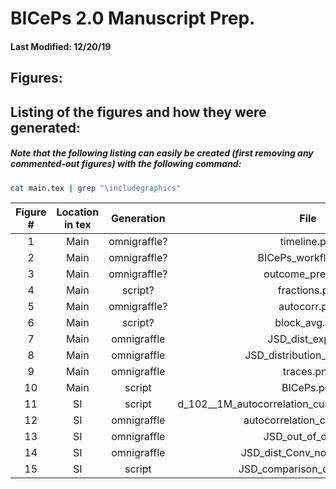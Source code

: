 # BICePs 2.0 Manuscript Prep.
#### Last Modified: 12/20/19


## Figures:
## Listing of the figures and how they were generated:
##### Note that the following listing can easily be created (first removing any commented-out figures) with the following command:

```bash
cat main.tex | grep "\includegraphics"
```

| Figure \# | Location in tex | Generation | File  | Regenerate w/ |
| :---: | :---: | :---: | :---: | :---: |
|  1 | Main | omnigraffle? | timeline.pdf |  |
|  2 | Main | omnigraffle? | BICePs_workflow.pdf |  |
|  3 | Main | omnigraffle? | outcome_prep.png |  |
|  4 | Main | script?      | fractions.pdf |  |
|  5 | Main | omnigraffle? | autocorr.pdf |  |
|  6 | Main | script?      | block_avg.pdf |  |
|  7 | Main | omnigraffle  | JSD_dist_exp.pdf |  |
|  8 | Main | omnigraffle  | JSD_distribution_good.png |  |
|  9 | Main | omnigraffle  | traces.png |  |
| 10 | Main | script       | BICePs.pdf     |  |
| 11 | SI   | script | d_102__1M_autocorrelation_curve_with_exp_fitting.png | scripts_following/replot_autocorrelation_curves.py |
| 12 | SI   | omnigraffle | autocorrelation_curve_2.pd |  |
| 13 | SI   | omnigraffle | JSD_out_of_dist.pn |  |
| 14 | SI   | omnigraffle | JSD_dist_Conv_notConv.png |  |
| 15 | SI   | script | JSD_comparison_d_1-04.pdf | scripts_for_images/compare_JSDs.py |















